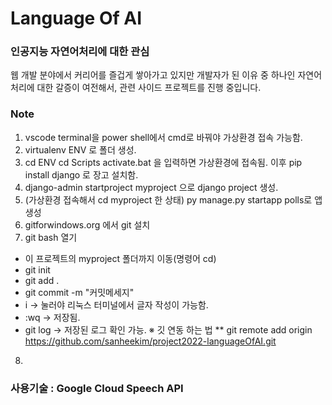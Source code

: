 # Language Of AI

### 인공지능 자연어처리에 대한 관심
웹 개발 분야에서 커리어를 즐겁게 쌓아가고 있지만 개발자가 된 이유 중 하나인 자연어처리에 대한 갈증이 여전해서, 관련 사이드 프로젝트를 진행 중입니다.

### Note
1. vscode terminal을 power shell에서 cmd로 바꿔야 가상환경 접속 가능함.
2. virtualenv ENV 로 폴더 생성.
3. cd ENV
cd Scripts
activate.bat
을 입력하면 가상환경에 접속됨.
이후 pip install django 로 장고 설치함.
4. django-admin startproject myproject 으로 django project 생성.
5. (가상환경 접속해서 cd myproject 한 상태)
py manage.py startapp polls로 앱 생성
6. gitforwindows.org 에서 git 설치
7. git bash 열기
* 이 프로젝트의 myproject 폴더까지 이동(명령어 cd)
* git init
* git add .
* git commit -m "커밋메세지"
* i → 눌러야 리눅스 터미널에서 글자 작성이 가능함.
* :wq → 저장됨.
* git log → 저장된 로그 확인 가능.
※ 깃 연동 하는 법
** git remote add origin https://github.com/sanheekim/project2022-languageOfAI.git
8. 

### 사용기술 : Google Cloud Speech API
